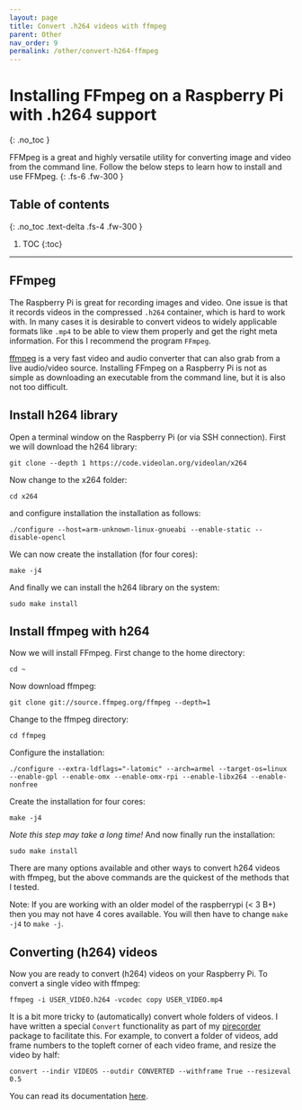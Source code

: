 ```yaml
---
layout: page
title: Convert .h264 videos with ffmpeg
parent: Other
nav_order: 9
permalink: /other/convert-h264-ffmpeg
---
```


# Installing FFmpeg on a Raspberry Pi with .h264 support
{: .no_toc }

FFMpeg is a great and highly versatile utility for converting image and video from the command line. Follow the below steps to learn how to install and use FFMpeg.
{: .fs-6 .fw-300 }

## Table of contents
{: .no_toc .text-delta .fs-4 .fw-300 }

1. TOC
{:toc}
---

## FFmpeg
The Raspberry Pi is great for recording images and video. One issue is that it records videos in the compressed `.h264` container, which is hard to work with. In many cases it is desirable to convert videos to widely applicable formats like `.mp4` to be able to view them properly and get the right meta information. For this I recommend the program `FFmpeg`.

[ffmpeg](https://www.ffmpeg.org/ffmpeg.html) is a very fast video and audio converter that can also grab from a live audio/video source. Installing FFmpeg on a Raspberry Pi is not as simple as downloading an executable from the command line, but it is also not too difficult.

## Install h264 library
Open a terminal window on the Raspberry Pi (or via SSH connection). First we will download the h264 library:
```
git clone --depth 1 https://code.videolan.org/videolan/x264
```

Now change to the x264 folder:

```
cd x264
```

and configure installation the installation as follows:

```
./configure --host=arm-unknown-linux-gnueabi --enable-static --disable-opencl
```

We can now create the installation (for four cores):

```
make -j4
```

And finally we can install the h264 library on the system:

```
sudo make install
```

## Install ffmpeg with h264
Now we will install FFmpeg. First change to the home directory:

```
cd ~
```

Now download ffmpeg:

```
git clone git://source.ffmpeg.org/ffmpeg --depth=1
```

Change to the ffmpeg directory:

```
cd ffmpeg
```

Configure the installation:

```
./configure --extra-ldflags="-latomic" --arch=armel --target-os=linux --enable-gpl --enable-omx --enable-omx-rpi --enable-libx264 --enable-nonfree
```

Create the installation for four cores:

```
make -j4
```
*Note this step may take a long time!* And now finally run the installation:

```
sudo make install
```

There are many options available and other ways to convert h264 videos with ffmpeg, but the above commands are the quickest of the methods that I tested.

Note: If you are working with an older model of the raspberrypi (&lt; 3 B+) then you may not have 4 cores available. You will then have to change `make -j4` to `make -j`.

## Converting (h264) videos
Now you are ready to convert (h264) videos on your Raspberry Pi. To convert a single video with ffmpeg:

```
ffmpeg -i USER_VIDEO.h264 -vcodec copy USER_VIDEO.mp4
```

It is a bit more tricky to (automatically) convert whole folders of videos. I have written a special `Convert` functionality as part of my [pirecorder](https://github.com/JolleJolles/pirecorder) package to facilitate this. For example, to convert a folder of videos, add frame numbers to the topleft corner of each video frame, and resize the video by half:

```
convert --indir VIDEOS --outdir CONVERTED --withframe True --resizeval 0.5
```

You can read its documentation [here](https://github.com/JolleJolles/pirecorder/wiki/pirecorder-convert/).
